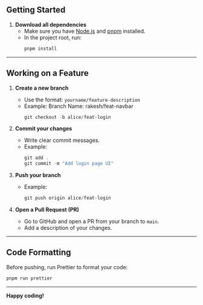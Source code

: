 ## Getting Started

1. **Download all dependencies**
    - Make sure you have [Node.js](https://nodejs.org/) and [pnpm](https://pnpm.io/) installed.
    - In the project root, run:
        ```powershell
        pnpm install
        ```

---

## Working on a Feature

1. **Create a new branch**
    - Use the format: `yourname/feature-description`
    - Example:
      Branch Name: rakesh/feat-navbar
        ```powershell
        git checkout -b alice/feat-login
        ```

2. **Commit your changes**
    - Write clear commit messages.
    - Example:
        ```powershell
        git add .
        git commit -m "Add login page UI"
        ```

3. **Push your branch**
    - Example:
        ```powershell
        git push origin alice/feat-login
        ```

4. **Open a Pull Request (PR)**
    - Go to GitHub and open a PR from your branch to `main`.
    - Add a description of your changes.

---

## Code Formatting

Before pushing, run Prettier to format your code:

```powershell
pnpm run prettier
```

---

**Happy coding!**
